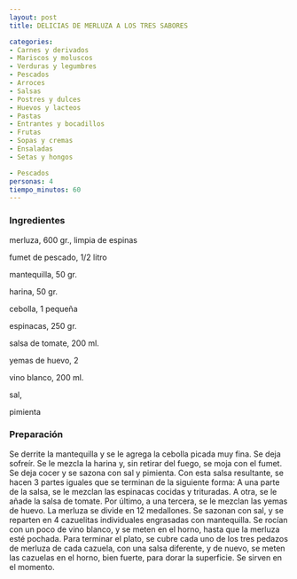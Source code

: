 ```yaml
---
layout: post
title: DELICIAS DE MERLUZA A LOS TRES SABORES

categories:
- Carnes y derivados
- Mariscos y moluscos
- Verduras y legumbres
- Pescados
- Arroces
- Salsas
- Postres y dulces
- Huevos y lacteos
- Pastas
- Entrantes y bocadillos
- Frutas
- Sopas y cremas
- Ensaladas
- Setas y hongos

- Pescados
personas: 4 
tiempo_minutos: 60 
---
```

<h3>Ingredientes</h3>
merluza, 600 gr., limpia de espinas

fumet de pescado, 1/2 litro

mantequilla, 50 gr.

harina, 50 gr.

cebolla, 1 pequeña

espinacas, 250 gr.

salsa de tomate, 200 ml.

yemas de huevo, 2

vino blanco, 200 ml.

sal,

pimienta

<h3>Preparación</h3>
Se derrite la mantequilla y se le agrega la cebolla picada muy fina. Se deja sofreír. Se le mezcla la harina y, sin retirar del fuego, se moja con el fumet. Se deja cocer y se sazona con sal y pimienta. Con esta salsa resultante, se hacen 3 partes iguales que se terminan de la siguiente forma: A una parte de la salsa, se le mezclan las espinacas cocidas y trituradas. A otra, se le añade la salsa de tomate. Por último, a una tercera, se le mezclan las yemas de huevo. La merluza se divide en 12 medallones. Se sazonan con sal, y se reparten en 4 cazuelitas individuales engrasadas con mantequilla. Se rocían con un poco de vino blanco, y se meten en el horno, hasta que la merluza esté pochada. Para terminar el plato, se cubre cada uno de los tres pedazos de merluza de cada cazuela, con una salsa diferente, y de nuevo, se meten las cazuelas en el horno, bien fuerte, para dorar la superficie. Se sirven en el momento.


